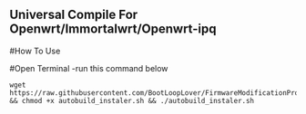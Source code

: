 Universal Compile For Openwrt/Immortalwrt/Openwrt-ipq
---

#How To Use

#Open Terminal
-run this command below


```
wget https://raw.githubusercontent.com/BootLoopLover/FirmwareModificationProject/main/autobuild_instaler.sh && chmod +x autobuild_instaler.sh && ./autobuild_instaler.sh
```
